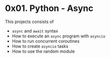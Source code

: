 # 0x01. Python - Async

This projects consists of 
-   `async` and `await` syntax
-   How to execute an `async` program with `asyncio`
-   How to run concurrent coroutines
-   How to create `asyncio` tasks
-   How to use the random module